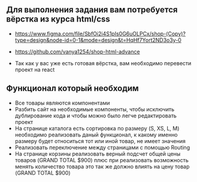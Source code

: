 ## Для выполнения задания вам потребуется вёрстка из курса html/css

- https://www.figma.com/file/SbfOi2i4S1pIs0G6uOLPCx/shop-(Copy)?type=design&node-id=0-1&mode=design&t=HqHf7Yort2ND3o3y-0

- https://github.com/vanya1254/shop-html-advance

- Так как у вас уже есть готовая вёрстка, вам необходимо перевести проект на react

## Функционал который необходим

- Все товары являются компонентами
- Разбить сайт на необходимые компоненты, чтобы исключить дублирование кода и чтобы можно было легче редактировать проект
- На странице каталога есть сортировка по размеру (S, XS, L, M) необходимо реализовать даный функционал, к какому именно размеру будет относиться тот или иной товар, не имеет значения
- Реализовать переключение между страницами с помощью Routing
- На странице корзины реализовать верный подсчет общей цены товаров (GRAND TOTAL $900) плюс при реализовать возможность менять количество товара это так же должно влиять на цену товар (GRAND TOTAL $900)
